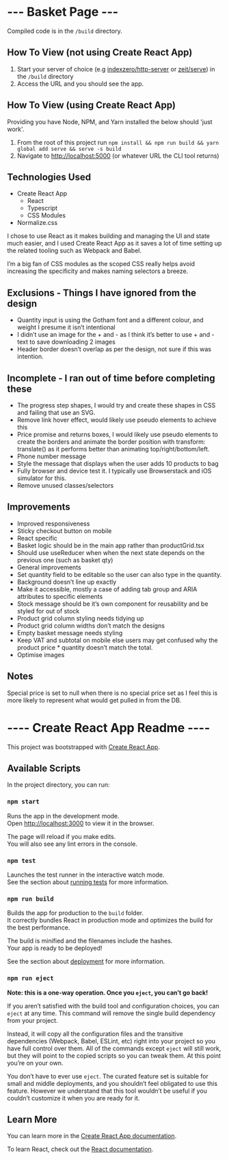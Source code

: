 # --- Basket Page ---

Compiled code is in the `/build` directory.

## How To View (not using Create React App)
1. Start your server of choice (e.g [indexzero/http-server](https://github.com/indexzero/http-server) or [zeit/serve](https://github.com/zeit/serve)) in the `/build` directory
2. Access the URL and you should see the app.

## How To View (using Create React App)
Providing you have Node, NPM, and Yarn installed the below should 'just work'.

1. From the root of this project run `npm install && npm run build && yarn global add serve && serve -s build`
2. Navigate to [http://localhost:5000](http://localhost:5000) (or whatever URL the CLI tool returns)


## Technologies Used
* Create React App
  * React
  * Typescript
  * CSS Modules
* Normalize.css

I chose to use React as it makes building and managing the UI and state much easier, and I used Create React App as it saves a lot of time setting up the related tooling such as Webpack and Babel.

I’m a big fan of CSS modules as the scoped CSS really helps avoid increasing the specificity and makes naming selectors a breeze.


## Exclusions - Things I have ignored from the design
* Quantity input is using the Gotham font and a different colour, and weight I presume it isn’t intentional
* I didn’t use an image for the + and - as I think it’s better to use + and - text to save downloading 2 images
* Header border doesn’t overlap as per the design, not sure if this was intention. 

## Incomplete - I ran out of time before completing these
* The progress step shapes, I would try and create these shapes in CSS and failing that use an SVG.
* Remove link hover effect, would likely use pseudo elements to achieve this
* Price promise and returns boxes, I would likely use pseudo elements to create the borders and animate the border position with transform: translate() as it performs better than animating top/right/bottom/left.
* Phone number message
* Style the message that displays when the user adds 10 products to bag
* Fully browser and device test it. I typically use Browserstack and iOS simulator for this.
* Remove unused classes/selectors

## Improvements 
* Improved responsiveness
* Sticky checkout button on mobile
* React specific
* Basket logic should be in the main app rather than productGrid.tsx
* Should use useReducer when when the next state depends on the previous one (such as basket qty)
* General improvements
* Set quantity field to be editable so the user can also type in the quantity.
* Background doesn’t line up exactly
* Make it accessible, mostly a case of adding tab group and ARIA attributes to specific elements
* Stock message should be it’s own component for reusability and be styled for out of stock
* Product grid column styling needs tidying up
* Product grid column widths don’t match the designs
* Empty basket message needs styling
* Keep VAT and subtotal on mobile else users may get confused why the product price * quantity doesn’t match the total.
* Optimise images

## Notes 
Special price is set to null when there is no special price set as I feel this is more likely to represent what would get pulled in from the DB.

# ---- Create React App Readme ----

This project was bootstrapped with [Create React App](https://github.com/facebook/create-react-app).

## Available Scripts

In the project directory, you can run:

### `npm start`

Runs the app in the development mode.<br>
Open [http://localhost:3000](http://localhost:3000) to view it in the browser.

The page will reload if you make edits.<br>
You will also see any lint errors in the console.

### `npm test`

Launches the test runner in the interactive watch mode.<br>
See the section about [running tests](https://facebook.github.io/create-react-app/docs/running-tests) for more information.

### `npm run build`

Builds the app for production to the `build` folder.<br>
It correctly bundles React in production mode and optimizes the build for the best performance.

The build is minified and the filenames include the hashes.<br>
Your app is ready to be deployed!

See the section about [deployment](https://facebook.github.io/create-react-app/docs/deployment) for more information.

### `npm run eject`

**Note: this is a one-way operation. Once you `eject`, you can’t go back!**

If you aren’t satisfied with the build tool and configuration choices, you can `eject` at any time. This command will remove the single build dependency from your project.

Instead, it will copy all the configuration files and the transitive dependencies (Webpack, Babel, ESLint, etc) right into your project so you have full control over them. All of the commands except `eject` will still work, but they will point to the copied scripts so you can tweak them. At this point you’re on your own.

You don’t have to ever use `eject`. The curated feature set is suitable for small and middle deployments, and you shouldn’t feel obligated to use this feature. However we understand that this tool wouldn’t be useful if you couldn’t customize it when you are ready for it.

## Learn More

You can learn more in the [Create React App documentation](https://facebook.github.io/create-react-app/docs/getting-started).

To learn React, check out the [React documentation](https://reactjs.org/).
